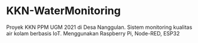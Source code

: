 # KKN-WaterMonitoring
Proyek KKN PPM UGM 2021 di Desa Nanggulan. 
Sistem monitoring kualitas air kolam berbasis IoT. 
Menggunakan  Raspberry Pi, Node-RED, ESP32
